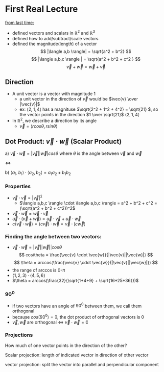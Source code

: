 # First Real Lecture

<ins>from last time:</ins>
- defined vectors and scalars in $\mathbb{R}^2$ and $\mathbb{R}^3$
- defined how to add/subtract/scale vectors
- defined the magnitude(length) of a vector
$$
|\langle a,b \rangle| = \sqrt{a^2 + b^2}
$$
$$
|\langle a,b,c \rangle | = \sqrt{a^2 + b^2 + c^2 }
$$
$$
\vec{v} + \vec{w} = \vec{w} + \vec{v}
$$

## Direction
- A unit vector is a vector with magnitude 1
    - a unit vector in the direction of $\vec{v}$ would be $\vec{v} \over |\vec{v}|$
    - ex: $\langle 2,1,4 \rangle$ has a magnituse $\sqrt{2^2 + 1^2 + 4^2} = \sqrt{21} $, so the vector points in the direction $1 \over \sqrt{21}$ $\langle 2,1,4 \rangle$
- In $\mathbb{R}^2$, we describe a direction by its angle
    - $\vec{v} = \langle rcos\theta, rsin\theta \rangle$

## Dot Product: $\vec{v} \cdot \vec{w}$ (Scalar Product)
a) $\vec{v} \cdot \vec{w} = |\vec{v}||\vec{w}|cos\theta$
where $\theta$ is the angle between $\vec{v}$ and $\vec{w}$

$\iff$

b) $\langle a_1,b_1 \rangle \cdot \langle a_2,b_2 \rangle = a_1 a_2 + b_1b_2$

### Properties
- $\vec{v} \cdot \vec{v} = |\vec{v}|^2$
    - $\langle a,b,c \rangle \cdot \langle a,b,c \rangle = a^2 + b^2 + c^2 = (\sqrt{a^2 + b^2 + c^2})^2$
- $\vec{v} \cdot \vec{w} = \vec{w} \cdot \vec{v}$
- $\vec{u} \cdot (\vec{v} + \vec{w}) = \vec{u} \cdot \vec{v} + \vec{u} \cdot \vec{w}$
- $c(\vec{v} \cdot \vec{w}) = (c\vec{v}) \cdot \vec{w} = \vec{v} \cdot (c \vec{w})$

### Finding the angle between two vectors:
- $\vec{v} \cdot \vec{w} = |\vec{v}||\vec{w}||cos\theta$
$$
cos\theta = \frac{\vec{v} \cdot \vec{w}}{|\vec{v}||\vec{w}|}
$$
$$
\theta = arccos(\frac{\vec{v} \cdot \vec{w}}{|\vec{v}||\vec{w}|})
$$
- the range of arccos is 0-$\pi$
- $\langle 1,2,3 \rangle \cdot \langle 4,5,6 \rangle$
- $\theta = arccos(\frac{32}{\sqrt{1+4+9} + \sqrt{16+25+36}})$

### $90^0$
- if two vectors have an angle of $90^0$ between them, we call them orthogonal
- because $cos(90^0) = 0$, the dot product of orthogonal vectors is 0
- $\vec{v},\vec{w}$ are orthogonal $\iff$ $\vec{v} \cdot \vec{w} = 0$

### Projections
How much of one vector points in the direction of the other?

Scalar projection: length of indicated vector in direction of other vector

vector projection: split the vector into parallel and perpendicular component
